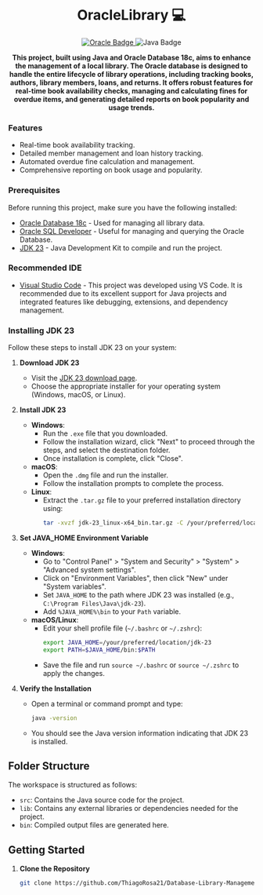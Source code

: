 <h1 align="center" style="font-weight: bold;">OracleLibrary 💻</h1>

<div align="center">
  <a href="#">
    <img src="https://img.shields.io/badge/Oracle-F80000?style=for-the-badge&logo=oracle&logoColor=white" alt="Oracle Badge">
  </a>
  <img src="https://img.shields.io/badge/Java-ED8B00?style=for-the-badge&logo=openjdk&logoColor=white" alt="Java Badge">
</div>

<p align="center">
  <b>This project, built using Java and Oracle Database 18c, aims to enhance the management of a local library. The Oracle database is designed to handle the entire lifecycle of library operations, including tracking books, authors, library members, loans, and returns. It offers robust features for real-time book availability checks, managing and calculating fines for overdue items, and generating detailed reports on book popularity and usage trends.</b>
</p>

<h3>Features</h3>
<ul>
  <li>Real-time book availability tracking.</li>
  <li>Detailed member management and loan history tracking.</li>
  <li>Automated overdue fine calculation and management.</li>
  <li>Comprehensive reporting on book usage and popularity.</li>
</ul>

<h3>Prerequisites</h3>
Before running this project, make sure you have the following installed:

- [Oracle Database 18c](https://www.oracle.com/database/technologies/xe-downloads.html) - Used for managing all library data.
- [Oracle SQL Developer](https://www.oracle.com/tools/downloads/sqldev-downloads.html) - Useful for managing and querying the Oracle Database.
- [JDK 23](https://www.oracle.com/java/technologies/javase/jdk23-archive-downloads.html) - Java Development Kit to compile and run the project.

<h3>Recommended IDE</h3>

- [Visual Studio Code](https://code.visualstudio.com/Download) - This project was developed using VS Code. It is recommended due to its excellent support for Java projects and integrated features like debugging, extensions, and dependency management.


<h3>Installing JDK 23</h3>

Follow these steps to install JDK 23 on your system:

1. **Download JDK 23**
   - Visit the [JDK 23 download page](https://www.oracle.com/java/technologies/javase/jdk23-archive-downloads.html).
   - Choose the appropriate installer for your operating system (Windows, macOS, or Linux).
   
2. **Install JDK 23**
   - **Windows**:
     - Run the `.exe` file that you downloaded.
     - Follow the installation wizard, click "Next" to proceed through the steps, and select the destination folder.
     - Once installation is complete, click "Close".
   - **macOS**:
     - Open the `.dmg` file and run the installer.
     - Follow the installation prompts to complete the process.
   - **Linux**:
     - Extract the `.tar.gz` file to your preferred installation directory using:
       ```bash
       tar -xvzf jdk-23_linux-x64_bin.tar.gz -C /your/preferred/location
       ```

3. **Set JAVA_HOME Environment Variable**
   - **Windows**:
     - Go to "Control Panel" > "System and Security" > "System" > "Advanced system settings".
     - Click on "Environment Variables", then click "New" under "System variables".
     - Set `JAVA_HOME` to the path where JDK 23 was installed (e.g., `C:\Program Files\Java\jdk-23`).
     - Add `%JAVA_HOME%\bin` to your `Path` variable.
   - **macOS/Linux**:
     - Edit your shell profile file (`~/.bashrc` or `~/.zshrc`):
       ```bash
       export JAVA_HOME=/your/preferred/location/jdk-23
       export PATH=$JAVA_HOME/bin:$PATH
       ```
     - Save the file and run `source ~/.bashrc` or `source ~/.zshrc` to apply the changes.

4. **Verify the Installation**
   - Open a terminal or command prompt and type:
     ```bash
     java -version
     ```
   - You should see the Java version information indicating that JDK 23 is installed.

## Folder Structure

The workspace is structured as follows:

- `src`: Contains the Java source code for the project.
- `lib`: Contains any external libraries or dependencies needed for the project.
- `bin`: Compiled output files are generated here.


## Getting Started

1. **Clone the Repository**
   ```bash
   git clone https://github.com/ThiagoRosa21/Database-Library-Management
